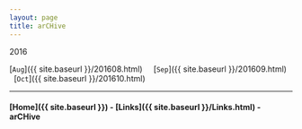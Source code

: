 ```yaml
---
layout: page
title: arCHive
---
```




2016

[`Aug`]({{ site.baseurl }}/201608.html) &nbsp; &nbsp;
[`Sep`]({{ site.baseurl }}/201609.html) &nbsp; &nbsp;
[`Oct`]({{ site.baseurl }}/201610.html)

---

#### [Home]({{ site.baseurl }}) - [Links]({{ site.baseurl }}/Links.html) - arCHive 
